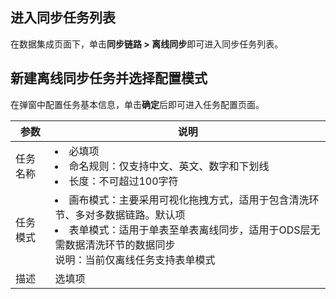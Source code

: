 ## 进入同步任务列表
在数据集成页面下，单击**同步链路 > 离线同步**即可进入同步任务列表。
## 新建离线同步任务并选择配置模式
在弹窗中配置任务基本信息，单击**确定**后即可进入任务配置页面。

| 参数 | 说明| 
|---------|---------|
| 任务名称	| <li>必填项<li>命名规则：仅支持中文、英文、数字和下划线<li>长度：不可超过100字符|
| 任务模式| <li>画布模式：主要采用可视化拖拽方式，适用于包含清洗环节、多对多数据链路。默认项<li>表单模式：适用于单表至单表离线同步，适用于ODS层无需数据清洗环节的数据同步<br>说明：当前仅离线任务支持表单模式| 
|描述	|选填项|

     
